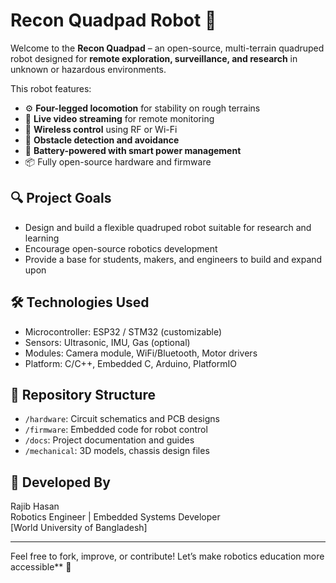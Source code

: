 # Recon Quadpad Robot 🤖

Welcome to the **Recon Quadpad** – an open-source, multi-terrain quadruped robot designed for **remote exploration, surveillance, and research** in unknown or hazardous environments.

This robot features:
- ⚙️ **Four-legged locomotion** for stability on rough terrains
- 🎥 **Live video streaming** for remote monitoring
- 📡 **Wireless control** using RF or Wi-Fi
- 🚧 **Obstacle detection and avoidance**
- 🔋 **Battery-powered with smart power management**
- 📦 Fully open-source hardware and firmware

## 🔍 Project Goals
- Design and build a flexible quadruped robot suitable for research and learning
- Encourage open-source robotics development
- Provide a base for students, makers, and engineers to build and expand upon

## 🛠️ Technologies Used
- Microcontroller: ESP32 / STM32 (customizable)
- Sensors: Ultrasonic, IMU, Gas (optional)
- Modules: Camera module, WiFi/Bluetooth, Motor drivers
- Platform: C/C++, Embedded C, Arduino, PlatformIO

## 📂 Repository Structure
- `/hardware`: Circuit schematics and PCB designs
- `/firmware`: Embedded code for robot control
- `/docs`: Project documentation and guides
- `/mechanical`: 3D models, chassis design files

## 🧠 Developed By
Rajib Hasan  
Robotics Engineer | Embedded Systems Developer  
[World University of Bangladesh]

---

Feel free to fork, improve, or contribute! Let’s make robotics education more accessible** 🚀
